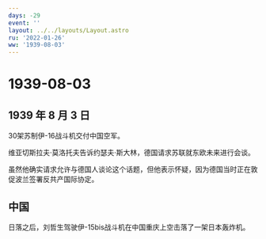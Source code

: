 ```yaml
---
days: -29
event: ''
layout: ../../layouts/Layout.astro
ru: '2022-01-26'
ww: '1939-08-03'
---
```


# 1939-08-03

## 1939 年 8 月 3 日

30架苏制伊-16战斗机交付中国空军。

维亚切斯拉夫·莫洛托夫告诉约瑟夫·斯大林，德国请求苏联就东欧未来进行会谈。

虽然他确实请求允许与德国人谈论这个话题，但他表示怀疑，因为德国当时正在敦促波兰签署反共产国际协定。

## 中国

日落之后，刘哲生驾驶伊-15bis战斗机在中国重庆上空击落了一架日本轰炸机。